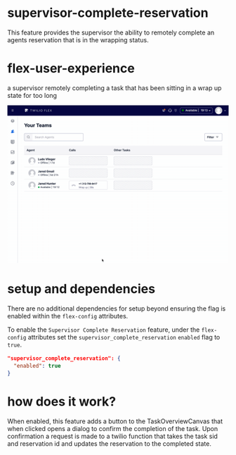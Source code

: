 # supervisor-complete-reservation

This feature provides the supervisor the ability to remotely complete an agents reservation that is in the wrapping status.

# flex-user-experience

a supervisor remotely completing a task that has been sitting in a wrap up state for too long

![alt text](screenshots/complete-reservation.gif)

# setup and dependencies

There are no additional dependencies for setup beyond ensuring the flag is enabled within the `flex-config` attributes.

To enable the `Supervisor Complete Reservation` feature, under the `flex-config` attributes set the `supervisor_complete_reservation` `enabled` flag to `true`.

```json
"supervisor_complete_reservation": {
  "enabled": true
}
```

# how does it work?

When enabled, this feature adds a button to the TaskOverviewCanvas that when clicked opens a dialog to confirm the completion of the task. Upon confirmation a request is made to a twilio function that takes the task sid and reservation id and updates the reservation to the completed state.
